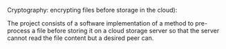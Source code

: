 Cryptography: encrypting files before storage in the cloud):

The project consists of a software implementation of a method to pre-process a file before storing it on a cloud storage server so that the server cannot read the file content but a desired peer can.
